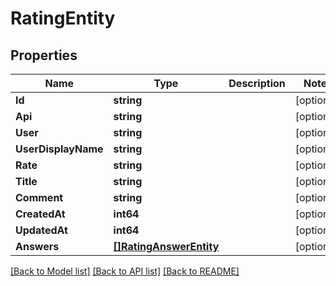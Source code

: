 # RatingEntity

## Properties

Name | Type | Description | Notes
------------ | ------------- | ------------- | -------------
**Id** | **string** |  | [optional] 
**Api** | **string** |  | [optional] 
**User** | **string** |  | [optional] 
**UserDisplayName** | **string** |  | [optional] 
**Rate** | **string** |  | [optional] 
**Title** | **string** |  | [optional] 
**Comment** | **string** |  | [optional] 
**CreatedAt** | **int64** |  | [optional] 
**UpdatedAt** | **int64** |  | [optional] 
**Answers** | [**[]RatingAnswerEntity**](RatingAnswerEntity.md) |  | [optional] 

[[Back to Model list]](../README.md#documentation-for-models) [[Back to API list]](../README.md#documentation-for-api-endpoints) [[Back to README]](../README.md)


